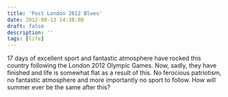 ```yaml
---
title: 'Post London 2012 Blues'
date: 2012-08-13 14:38:08
draft: false
description: ''
tags: [life]
---
```


17 days of excellent sport and fantastic atmosphere have rocked this country following the London 2012 Olympic Games. Now, sadly, they have finished and life is somewhat flat as a result of this. No ferocious patriotism, no fantastic atmosphere and more importantly no sport to follow. How will summer ever be the same after this?